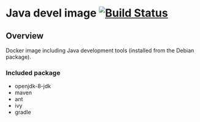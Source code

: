 # Java devel image [![Build Status](https://travis-matrix-badges.herokuapp.com/repos/olbat/dockerfiles/branches/master/5)](https://travis-ci.org/olbat/dockerfiles)

## Overview
Docker image including Java development tools (installed from the Debian package).

### Included package
* openjdk-8-jdk
* maven
* ant
* ivy
* gradle
